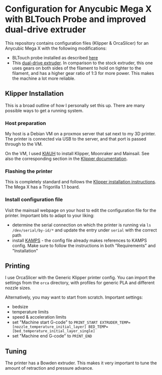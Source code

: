 # Configuration for Anycubic Mega X with BLTouch Probe and improved dual-drive extruder

This repository contains configuration files (Klipper & OrcaSlicer) for an Anycubic Mega X with the following modifications:
- BLTouch probe installed as described [here](https://github.com/knutwurst/Marlin-2-0-x-Anycubic-i3-MEGA-S/wiki/BLTouch-Installation-(english))
- This [dual-drive extruder](https://www.amazon.de/dp/B095HHRRJJ). In comparison to the stock extruder, this one uses gears on both sides of the filament to hold on tighter to the filament, and has a higher gear ratio of 1:3 for more power. This makes the machine a lot more reliable.

## Klipper Installation

This is a broad outline of how I personally set this up. There are many possible ways to get a running system.

### Host preparation

My host is a Debian VM on a proxmox server that sat next to my 3D printer. The printer is connected via USB to the server, and that port is passed through to the VM.

On the VM, I used [KIAUH](https://github.com/dw-0/kiauh) to install Klipper, Moonraker and Mainsail. See also the corresponding section in the [Klipper documentation](https://www.klipper3d.org/Installation.html#installing-via-kiauh).

### Flashing the printer

This is completely standard and follows the [Klipper installation instructions](https://www.amazon.de/dp/B095HHRRJJ).
The Mega X has a Trigorilla 1.1 board.

### Install configuration file

Visit the mainsail webpage on your host to edit the configuration file for the printer. Important bits to adapt to your liking:
- determine the serial connection on which the printer is running via `ls /dev/serial/by-id/*` and update the entry under `serial` with the correct path
- install [KAMPS](https://github.com/kyleisah/Klipper-Adaptive-Meshing-Purging) - the config file already makes references to KAMPS config. Make sure to follow the instructions in both "Requirements" and "Installation" 

## Printing

I use OrcaSlicer with the Generic Klipper printer config. You can import the settings from the `orca` directory, with profiles for generic PLA and different nozzle sizes.

Alternatively, you may want to start from scratch. Important settings:
- bedsize
- temperature limits
- speed & acceleration limits
- set "Machine start G-code" to `PRINT_START EXTRUDER_TEMP=[nozzle_temperature_initial_layer] BED_TEMP=[bed_temperature_initial_layer_single]`
- set "Machine end G-code" to `PRINT_END`

## Tuning
The printer has a Bowden extruder. This makes it very important to tune the amount of retraction and pressure advance.
